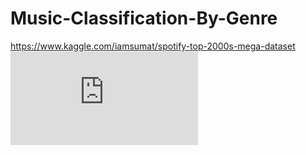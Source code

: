 # Music-Classification-By-Genre
https://www.kaggle.com/iamsumat/spotify-top-2000s-mega-dataset <br>
<embed src="https://github.com/Davis-Moswedi/Music-Classification-By-Genre/blob/main/research_report.pdf" type="application/pdf">
